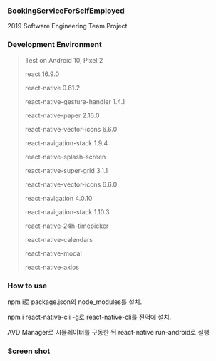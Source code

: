 ### BookingServiceForSelfEmployed

2019 Software Engineering Team Project

### Development Environment

> Test on Android 10, Pixel 2
>
> react 16.9.0
>
> react-native 0.61.2
>
> react-native-gesture-handler 1.4.1
>
> react-native-paper 2.16.0
>
> react-native-vector-icons 6.6.0
>
> react-navigation-stack 1.9.4
>
> react-native-splash-screen
>
> react-native-super-grid 3.1.1
>
> react-native-vector-icons 6.6.0
>
> react-navigation 4.0.10
> 
> react-navigation-stack 1.10.3
> 
> react-native-24h-timepicker
>
> react-native-calendars
>
> react-native-modal
> 
> react-native-axios


### How to use

npm i로 package.json의 node_modules를 설치.

npm i react-native-cli -g로 react-native-cli를 전역에 설치.

AVD Manager로 시뮬레이터를 구동한 뒤 react-native run-android로 실행


### Screen shot

